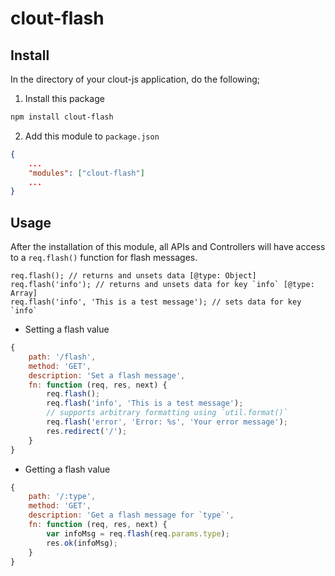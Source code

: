 clout-flash
==================
## Install
In the directory of your clout-js application, do the following;

1) Install this package
```bash
npm install clout-flash
```

2) Add this module to ```package.json```
```JSON
{
    ...
    "modules": ["clout-flash"]
    ...
}
```

## Usage
After the installation of this module, all APIs and Controllers will have access to a ```req.flash()``` function for flash messages.

```
req.flash(); // returns and unsets data [@type: Object]
req.flash('info'); // returns and unsets data for key `info` [@type: Array]
req.flash('info', 'This is a test message'); // sets data for key `info`
```

- Setting a flash value
```JavaScript
{
    path: '/flash',
    method: 'GET',
    description: 'Set a flash message',
    fn: function (req, res, next) {
        req.flash();
        req.flash('info', 'This is a test message');
        // supports arbitrary formatting using `util.format()`
        req.flash('error', 'Error: %s', 'Your error message');
        res.redirect('/');
    }
}
```

- Getting a flash value
```JavaScript
{
    path: '/:type',
    method: 'GET',
    description: 'Get a flash message for `type`',
    fn: function (req, res, next) {
        var infoMsg = req.flash(req.params.type);
        res.ok(infoMsg);
    }
}
```



